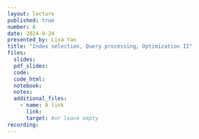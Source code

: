 ```yaml
---
layout: lecture
published: true
number: 8
date: 2024-9-24
presented_by: Lisa Yan
title: "Index selection, Query processing, Optimization II"
files:
  slides:
  pdf_slides:
  code:
  code_html:
  notebook:
  notes:
  additional_files:
    - name: A link
      link:
      target: #or leave empty
recording:
---
```

